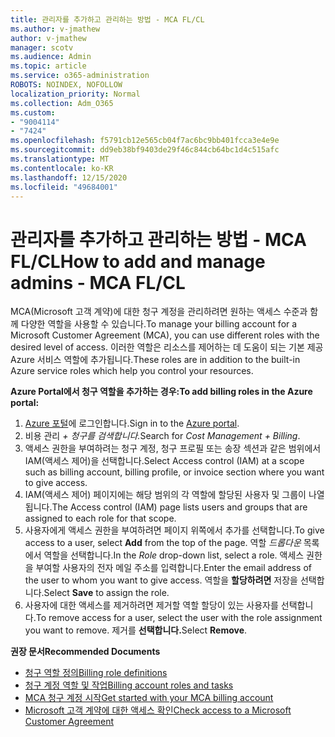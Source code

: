 ```yaml
---
title: 관리자를 추가하고 관리하는 방법 - MCA FL/CL
ms.author: v-jmathew
author: v-jmathew
manager: scotv
ms.audience: Admin
ms.topic: article
ms.service: o365-administration
ROBOTS: NOINDEX, NOFOLLOW
localization_priority: Normal
ms.collection: Adm_O365
ms.custom:
- "9004114"
- "7424"
ms.openlocfilehash: f5791cb12e565cb04f7ac6bc9bb401fcca3e4e9e
ms.sourcegitcommit: dd9eb38bf9403de29f46c844cb64bc1d4c515afc
ms.translationtype: MT
ms.contentlocale: ko-KR
ms.lasthandoff: 12/15/2020
ms.locfileid: "49684001"
---
```

# <a name="how-to-add-and-manage-admins---mca-flcl"></a><span data-ttu-id="f6b56-102">관리자를 추가하고 관리하는 방법 - MCA FL/CL</span><span class="sxs-lookup"><span data-stu-id="f6b56-102">How to add and manage admins - MCA FL/CL</span></span>

<span data-ttu-id="f6b56-103">MCA(Microsoft 고객 계약)에 대한 청구 계정을 관리하려면 원하는 액세스 수준과 함께 다양한 역할을 사용할 수 있습니다.</span><span class="sxs-lookup"><span data-stu-id="f6b56-103">To manage your billing account for a Microsoft Customer Agreement (MCA), you can use different roles with the desired level of access.</span></span> <span data-ttu-id="f6b56-104">이러한 역할은 리소스를 제어하는 데 도움이 되는 기본 제공 Azure 서비스 역할에 추가됩니다.</span><span class="sxs-lookup"><span data-stu-id="f6b56-104">These roles are in addition to the built-in Azure service roles which help you control your resources.</span></span>

<span data-ttu-id="f6b56-105">**Azure Portal에서 청구 역할을 추가하는 경우:**</span><span class="sxs-lookup"><span data-stu-id="f6b56-105">**To add billing roles in the Azure portal:**</span></span>

1. <span data-ttu-id="f6b56-106">[Azure 포털](https://portal.azure.com/)에 로그인합니다.</span><span class="sxs-lookup"><span data-stu-id="f6b56-106">Sign in to the [Azure portal](https://portal.azure.com/).</span></span>
2. <span data-ttu-id="f6b56-107">비용 관리 *+ 청구를 검색합니다.*</span><span class="sxs-lookup"><span data-stu-id="f6b56-107">Search for *Cost Management + Billing*.</span></span>
3. <span data-ttu-id="f6b56-108">액세스 권한을 부여하려는 청구 계정, 청구 프로필 또는 송장 섹션과 같은 범위에서 IAM(액세스 제어)을 선택합니다.</span><span class="sxs-lookup"><span data-stu-id="f6b56-108">Select Access control (IAM) at a scope such as billing account, billing profile, or invoice section where you want to give access.</span></span>
4. <span data-ttu-id="f6b56-109">IAM(액세스 제어) 페이지에는 해당 범위의 각 역할에 할당된 사용자 및 그룹이 나열됩니다.</span><span class="sxs-lookup"><span data-stu-id="f6b56-109">The Access control (IAM) page lists users and groups that are assigned to each role for that scope.</span></span>
5. <span data-ttu-id="f6b56-110">사용자에게 액세스 권한을 부여하려면  페이지 위쪽에서 추가를 선택합니다.</span><span class="sxs-lookup"><span data-stu-id="f6b56-110">To give access to a user, select **Add** from the top of the page.</span></span> <span data-ttu-id="f6b56-111">역할 *드롭다운* 목록에서 역할을 선택합니다.</span><span class="sxs-lookup"><span data-stu-id="f6b56-111">In the *Role* drop-down list, select a role.</span></span> <span data-ttu-id="f6b56-112">액세스 권한을 부여할 사용자의 전자 메일 주소를 입력합니다.</span><span class="sxs-lookup"><span data-stu-id="f6b56-112">Enter the email address of the user to whom you want to give access.</span></span> <span data-ttu-id="f6b56-113">역할을 **할당하려면** 저장을 선택합니다.</span><span class="sxs-lookup"><span data-stu-id="f6b56-113">Select **Save** to assign the role.</span></span>
6. <span data-ttu-id="f6b56-114">사용자에 대한 액세스를 제거하려면 제거할 역할 할당이 있는 사용자를 선택합니다.</span><span class="sxs-lookup"><span data-stu-id="f6b56-114">To remove access for a user, select the user with the role assignment you want to remove.</span></span> <span data-ttu-id="f6b56-115">제거를 **선택합니다.**</span><span class="sxs-lookup"><span data-stu-id="f6b56-115">Select **Remove**.</span></span>

<span data-ttu-id="f6b56-116">**권장 문서**</span><span class="sxs-lookup"><span data-stu-id="f6b56-116">**Recommended Documents**</span></span>

- [<span data-ttu-id="f6b56-117">청구 역할 정의</span><span class="sxs-lookup"><span data-stu-id="f6b56-117">Billing role definitions</span></span>](https://docs.microsoft.com/azure/cost-management-billing/manage/understand-mca-roles)
- [<span data-ttu-id="f6b56-118">청구 계정 역할 및 작업</span><span class="sxs-lookup"><span data-stu-id="f6b56-118">Billing account roles and tasks</span></span>](https://docs.microsoft.com/azure/cost-management-billing/manage/understand-mca-roles#billing-account-roles-and-tasks)
- [<span data-ttu-id="f6b56-119">MCA 청구 계정 시작</span><span class="sxs-lookup"><span data-stu-id="f6b56-119">Get started with your MCA billing account</span></span>](https://docs.microsoft.com/azure/cost-management-billing/understand/mca-overview)
- [<span data-ttu-id="f6b56-120">Microsoft 고객 계약에 대한 액세스 확인</span><span class="sxs-lookup"><span data-stu-id="f6b56-120">Check access to a Microsoft Customer Agreement</span></span>](https://docs.microsoft.com/azure/cost-management-billing/manage/change-credit-card?WT.mc_id=Portal-Microsoft_Azure_Support%22%20%5Cl%20%22manage-credit-cards-for-a-microsoft-customer-agreement%22%20%5Ct%20%22_blank#check-the-type-of-your-account)
